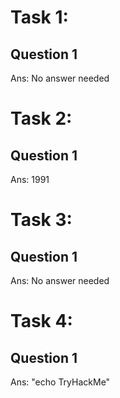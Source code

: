 # Task 1:
## Question 1
Ans: No answer needed

# Task 2:
## Question 1
Ans: 1991

# Task 3:
## Question 1
Ans: No answer needed

# Task 4:
## Question 1
Ans: "echo TryHackMe"
